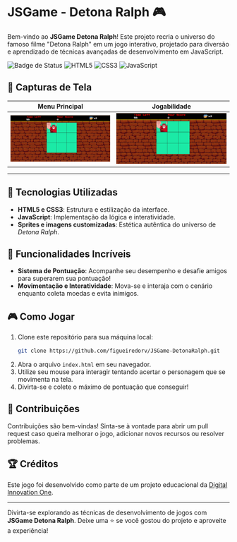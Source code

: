 
# JSGame - Detona Ralph 🎮

Bem-vindo ao **JSGame Detona Ralph**! Este projeto recria o universo do famoso filme "Detona Ralph" em um jogo interativo, projetado para diversão e aprendizado de técnicas avançadas de desenvolvimento em JavaScript.

![Badge de Status](https://img.shields.io/badge/status-em%20desenvolvimento-brightgreen)
![HTML5](https://img.shields.io/badge/HTML5-%23E34F26.svg?&style=flat-square&logo=html5&logoColor=white)
![CSS3](https://img.shields.io/badge/CSS3-%231572B6.svg?&style=flat-square&logo=css3&logoColor=white)
![JavaScript](https://img.shields.io/badge/JavaScript-%23F7DF1E.svg?&style=flat-square&logo=javascript&logoColor=black)

## 📸 Capturas de Tela

| Menu Principal  | Jogabilidade       |
| --------------- | ------------------ |
| ![Menu](src/images/captura.jpg) | ![Gameplay](src/images/captura.jpg) |

---

## 🚀 Tecnologias Utilizadas

- **HTML5 e CSS3**: Estrutura e estilização da interface.
- **JavaScript**: Implementação da lógica e interatividade.
- **Sprites e imagens customizadas**: Estética autêntica do universo de *Detona Ralph*.

## 🌟 Funcionalidades Incríveis

- **Sistema de Pontuação**: Acompanhe seu desempenho e desafie amigos para superarem sua pontuação!
- **Movimentação e Interatividade**: Mova-se e interaja com o cenário enquanto coleta moedas e evita inimigos.

## 🎮 Como Jogar

1. Clone este repositório para sua máquina local:
   ```bash
   git clone https://github.com/figueiredorv/JSGame-DetonaRalph.git
   ```
2. Abra o arquivo `index.html` em seu navegador.
3. Utilize seu mouse para interagir tentando acertar o personagem que se movimenta na tela.
4. Divirta-se e colete o máximo de pontuação que conseguir!

## 🤝 Contribuições

Contribuições são bem-vindas! Sinta-se à vontade para abrir um pull request caso queira melhorar o jogo, adicionar novos recursos ou resolver problemas.

## 🏆 Créditos

Este jogo foi desenvolvido como parte de um projeto educacional da [Digital Innovation One](https://www.dio.me/).

---

Divirta-se explorando as técnicas de desenvolvimento de jogos com **JSGame Detona Ralph**. Deixe uma ⭐️ se você gostou do projeto e aproveite a experiência!
